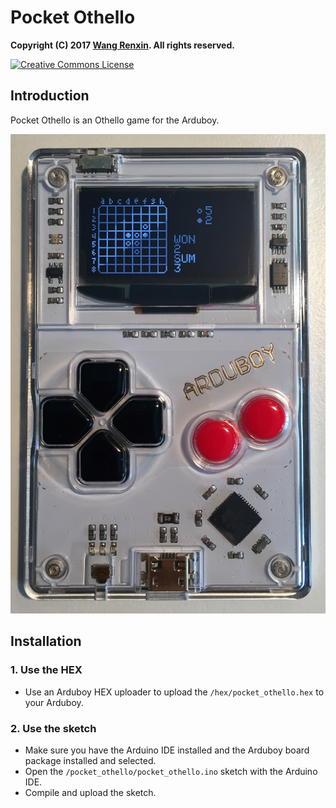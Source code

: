 # Pocket Othello

**Copyright (C) 2017 [Wang Renxin](https://github.com/paladin-t/). All rights reserved.**

<a rel="license" href="http://creativecommons.org/licenses/by-sa/4.0/"><img alt="Creative Commons License" style="border-width:0" src="https://i.creativecommons.org/l/by-sa/4.0/80x15.png" /></a>

## Introduction

Pocket Othello is an Othello game for the Arduboy.

![](docs/run.jpg)

## Installation

### 1. Use the HEX

* Use an Arduboy HEX uploader to upload the `/hex/pocket_othello.hex` to your Arduboy.

### 2. Use the sketch

* Make sure you have the Arduino IDE installed and the Arduboy board package installed and selected.
* Open the `/pocket_othello/pocket_othello.ino` sketch with the Arduino IDE.
* Compile and upload the sketch.
